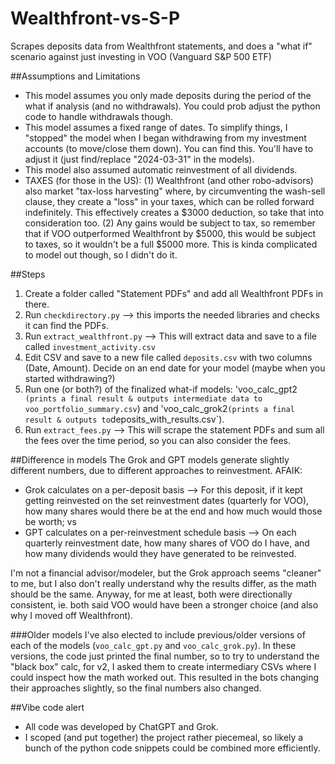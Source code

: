 # Wealthfront-vs-S-P
Scrapes deposits data from Wealthfront statements, and does a "what if" scenario against just investing in VOO (Vanguard S&amp;P 500 ETF)

##Assumptions and Limitations
- This model assumes you only made deposits during the period of the what if analysis (and no withdrawals). You could prob adjust the python code to handle withdrawals though.
- This model assumes a fixed range of dates. To simplify things, I "stopped" the model when I began withdrawing from my investment accounts (to move/close them down). You can find this. You'll have to adjust it (just find/replace "2024-03-31" in the models).
- This model also assumed automatic reinvestment of all dividends. 
- TAXES (for those in the US): (1) Wealthfront (and other robo-advisors) also market "tax-loss harvesting" where, by circumventing the wash-sell clause, they create a "loss" in your taxes, which can be rolled forward indefinitely. This effectively creates a $3000 deduction, so take that into consideration too. (2) Any gains would be subject to tax, so remember that if VOO outperformed Wealthfront by $5000, this would be subject to taxes, so it wouldn't be a full $5000 more. This is kinda complicated to model out though, so I didn't do it. 
  
##Steps
1. Create a folder called "Statement PDFs" and add all Wealthfront PDFs in there.
2. Run `checkdirectory.py` --> this imports the needed libraries and checks it can find the PDFs.
3. Run `extract_wealthfront.py` --> This will extract data and save to a file called `investment_activity.csv`
4. Edit CSV and save to a new file called `deposits.csv` with two columns (Date, Amount). Decide on an end date for your model (maybe when you started withdrawing?)
6. Run one (or both?) of the finalized what-if models: 'voo_calc_gpt2` (prints a final result & outputs intermediate data to voo_portfolio_summary.csv`) and 'voo_calc_grok2` (prints a final result & outputs to `deposits_with_results.csv`).
7. Run `extract_fees.py` --> This will scrape the statement PDFs and sum all the fees over the time period, so you can also consider the fees.

##Difference in models 
The Grok and GPT models generate slightly different numbers, due to different approaches to reinvestment. AFAIK:
- Grok calculates on a per-deposit basis --> For this deposit, if it kept getting reinvested on the set reinvestment dates (quarterly for VOO), how many shares would there be at the end and how much would those be worth; vs
- GPT calculates on a per-reinvestment schedule basis --> On each quarterly reinvestment date, how many shares of VOO do I have, and how many dividends would they have generated to be reinvested.

I'm not a financial advisor/modeler, but the Grok approach seems "cleaner" to me, but I also don't really understand why the results differ, as the math should be the same. Anyway, for me at least, both were directionally consistent, ie. both said VOO would have been a stronger choice (and also why I moved off Wealthfront). 

###Older models
I've also elected to include previous/older versions of each of the models (`voo_calc_gpt.py` and `voo_calc_grok.py`). In these versions, the code just printed the final number, so to try to understand the "black box" calc, for v2, I asked them to create intermediary CSVs where I could inspect how the math worked out. This resulted in the bots changing their approaches slightly, so the final numbers also changed.

##Vibe code alert
- All code was developed by ChatGPT and Grok.
- I scoped (and put together) the project rather piecemeal, so likely a bunch of the python code snippets could be combined more efficiently.

